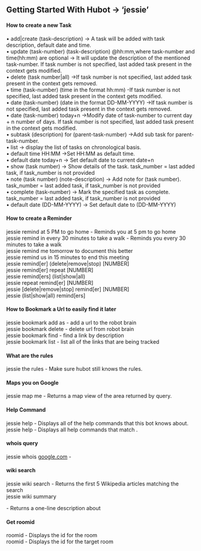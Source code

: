 <h2 id="getting-started-with-hubot---‘jessie’">Getting Started With Hubot -&gt; ‘jessie’</h2>
<h4 id="how-to-create-a-new-task">How to create a new Task</h4>
<p>
• add|create (task-description) -> A task will be added with task description, default date and time.<br>
• update (task-number) (task-description) @hh:mm,where task-number and time(hh:mm) are optional -> It will update the description of the mentioned task-number. If task number is not specified, last added task present in the context gets modified.<br>
• delete (task number|all) ->If task number is not specified, last added task present in the context gets removed.<br>
• time (task-number) (time in the format hh:mm) -If task number is not specified, last added task present in the context gets modified.<br>
• date (task-number) (date in the format DD-MM-YYYY) ->If task number is not specified, last added task present in the context gets removed.<br>
• date (task-number) today+n ->Modify date of task-number to current day + n number of days. If task number is not specified, last added task present in the context gets modified.<br>
• subtask (description) for (parent-task-number) ->Add sub task for parent-task-number.<br>
• list -> display the list of tasks on chronological basis.<br>
• default time HH:MM ->Set HH:MM as default time.<br>
• default date today+n -> Set default date to current date+n<br>
• show (task number) -> Show details of the task. task_number = last added task, if task_number is not provided<br>
• note (task number) (note-description) -> Add note for (task number). task_number = last added task, if task_number is not provided<br>
• complete (task-number) -> Mark the specified task as complete. task_number = last added task, if task_number is not provided<br>
• default date (DD-MM-YYYY) -> Set default date to (DD-MM-YYYY)<br></p>
<h4 id="how-to-create-a-reminder">How to create a Reminder</h4>
<p>jessie remind at 5 PM to go home - Reminds you at 5 pm to go home<br>
jessie remind in every 30 minutes to take a walk - Reminds you every 30 minutes to take a walk<br>
jessie remind me tomorrow to document this better<br>
jessie remind us in 15 minutes to end this meeting<br>
jessie remind[er] (delete|remove|stop) [NUMBER]<br>
jessie remind[er] repeat [NUMBER]<br>
jessie remind[ers] (list|show|all)<br>
jessie repeat remind[er] [NUMBER]<br>
jessie [delete|remove|stop] remind[er] [NUMBER]<br>
jessie (list|show|all) remind[ers]</p>
<h4 id="how-to-bookmark-a-url-to-easily-find-it-later">How to Bookmark a Url to easily find it later</h4>
<p>jessie bookmark add  as  - add a url to the robot brain<br>
jessie bookmark delete  - delete url from robot brain<br>
jessie bookmark find  - find a link by description<br>
jessie bookmark list - list all of the links that are being tracked</p>
<h4 id="what-are-the-rules">What are the rules</h4>
<p>jessie the rules - Make sure hubot still knows the rules.</p>
<h4 id="maps-you-on-google">Maps you on Google</h4>
<p>jessie map me  - Returns a map view of the area returned by query.</p>
<h4 id="help-command">Help Command</h4>
<p>jessie help - Displays all of the help commands that this bot knows about.<br>
jessie help  - Displays all help commands that match .</p>
<h4 id="whois-query">whois query</h4>
<p>jessie whois <a href="http://google.com">google.com</a> - </p>
<h4 id="wiki-search">wiki search</h4>
<p>jessie wiki search  - Returns the first 5 Wikipedia articles matching the search <br>
jessie wiki summary </p><article> - Returns a one-line description about <article></article></article><p></p>
<h4>Get roomid</h4>
<p>roomid - Displays the id for the room<br>
roomid  - Displays the id for the target room</p>

